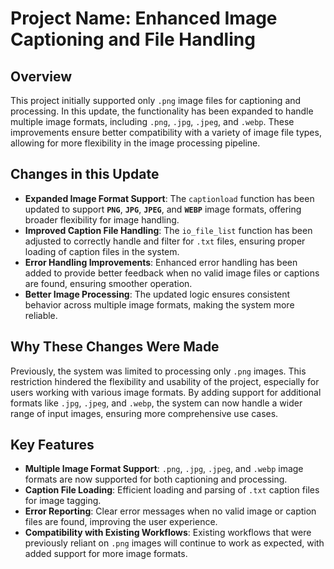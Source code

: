 # **Project Name: Enhanced Image Captioning and File Handling**

## **Overview**

This project initially supported only `.png` image files for captioning and processing. In this update, the functionality has been expanded to handle multiple image formats, including `.png`, `.jpg`, `.jpeg`, and `.webp`. These improvements ensure better compatibility with a variety of image file types, allowing for more flexibility in the image processing pipeline.

## **Changes in this Update**

- **Expanded Image Format Support**: The `captionload` function has been updated to support **`PNG`**, **`JPG`**, **`JPEG`**, and **`WEBP`** image formats, offering broader flexibility for image handling.
- **Improved Caption File Handling**: The `io_file_list` function has been adjusted to correctly handle and filter for `.txt` files, ensuring proper loading of caption files in the system.
- **Error Handling Improvements**: Enhanced error handling has been added to provide better feedback when no valid image files or captions are found, ensuring smoother operation.
- **Better Image Processing**: The updated logic ensures consistent behavior across multiple image formats, making the system more reliable.

## **Why These Changes Were Made**

Previously, the system was limited to processing only `.png` images. This restriction hindered the flexibility and usability of the project, especially for users working with various image formats. By adding support for additional formats like `.jpg`, `.jpeg`, and `.webp`, the system can now handle a wider range of input images, ensuring more comprehensive use cases.

## **Key Features**

- **Multiple Image Format Support**: `.png`, `.jpg`, `.jpeg`, and `.webp` image formats are now supported for both captioning and processing.
- **Caption File Loading**: Efficient loading and parsing of `.txt` caption files for image tagging.
- **Error Reporting**: Clear error messages when no valid image or caption files are found, improving the user experience.
- **Compatibility with Existing Workflows**: Existing workflows that were previously reliant on `.png` images will continue to work as expected, with added support for more image formats.
